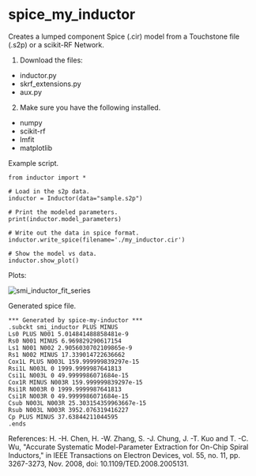 # spice_my_inductor
Creates a lumped component Spice (.cir) model from a Touchstone file (.s2p) or a scikit-RF Network.

1. Download the files:
  - inductor.py
  - skrf_extensions.py
  - aux.py

2. Make sure you have the following installed.
  - numpy
  - scikit-rf
  - lmfit
  - matplotlib
  
Example script.
```
from inductor import *

# Load in the s2p data.
inductor = Inductor(data="sample.s2p")

# Print the modeled parameters.
print(inductor.model_parameters)

# Write out the data in spice format.
inductor.write_spice(filename='./my_inductor.cir')

# Show the model vs data.
inductor.show_plot()
```

Plots:

![smi_inductor_fit_series](https://user-images.githubusercontent.com/56657608/204691855-6f247cbb-3774-48ff-9796-2887db88a785.png)


Generated spice file.
```
*** Generated by spice-my-inductor ***
.subckt smi_inductor PLUS MINUS
Ls0 PLUS N001 5.014841488858481e-9
Rs0 N001 MINUS 6.969829290617154
Ls1 N001 N002 2.9056030702109865e-9
Rs1 N002 MINUS 17.339014722636662
Cox1L PLUS N003L 159.999999839297e-15
Rsi1L N003L 0 1999.9999987641813
Csi1L N003L 0 49.9999986071684e-15
Cox1R MINUS N003R 159.999999839297e-15
Rsi1R N003R 0 1999.9999987641813
Csi1R N003R 0 49.9999986071684e-15
Csub N003L N003R 25.303154359963667e-15
Rsub N003L N003R 3952.076319416227
Cp PLUS MINUS 37.63844211044595
.ends
```

References:
H. -H. Chen, H. -W. Zhang, S. -J. Chung, J. -T. Kuo and T. -C. Wu, "Accurate Systematic Model-Parameter Extraction for On-Chip Spiral Inductors," in IEEE Transactions on Electron Devices, vol. 55, no. 11, pp. 3267-3273, Nov. 2008, doi: 10.1109/TED.2008.2005131.
